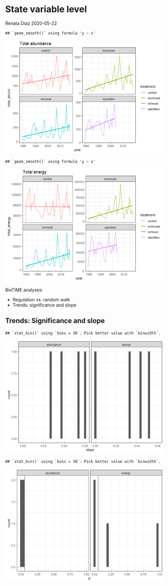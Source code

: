 State variable level
================
Renata Diaz
2020-05-22

    ## `geom_smooth()` using formula 'y ~ x'

![](sv_files/figure-gfm/portal%20rodents%20ts-1.png)<!-- -->

    ## `geom_smooth()` using formula 'y ~ x'

![](sv_files/figure-gfm/portal%20rodents%20ts-2.png)<!-- -->

BioTIME analyses:

  - Regulation vs. random walk
  - Trends: significance and slope

## Trends: Significance and slope

    ## `stat_bin()` using `bins = 30`. Pick better value with `binwidth`.

![](sv_files/figure-gfm/a%20single%20trend-1.png)<!-- -->

    ## `stat_bin()` using `bins = 30`. Pick better value with `binwidth`.

![](sv_files/figure-gfm/a%20single%20trend-2.png)<!-- -->
